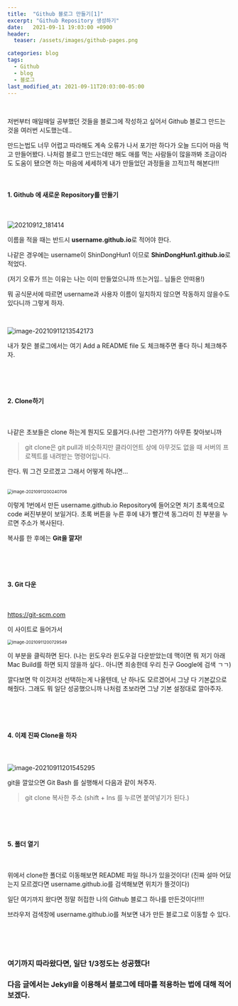 ```yaml
---
title:  "Github 블로그 만들기[1]"
excerpt: "Github Repository 생성하기"
date:   2021-09-11 19:03:00 +0900
header:
  teaser: /assets/images/github-pages.png

categories: blog
tags:
  - Github
  - blog
  - 블로그
last_modified_at: 2021-09-11T20:03:00-05:00
---
```


<br/>

 저번부터 매일매일 공부했던 것들을 블로그에 작성하고 싶어서 Github 블로그 만드는것을 여러번 시도했는데..

만드는법도 너무 어렵고 따라해도 계속 오류가 나서 포기만 하다가 오늘 드디어 마음 먹고 만들어봤다.
나처럼 블로그 만드는데만 해도 애를 먹는 사람들이 많을까봐 조금이라도 도움이 됐으면 하는 마음에 
세세하게 내가 만들었던 과정들을 끄적끄적 해본다!!!

<br/>

####  											                                                                      1. Github 에 새로운 Repository를 만들기

<br/>

![20210912_181414](https://raw.githubusercontent.com/ShinDongHun1/image_repo/main/img/20210912_181414.png)

이름을 적을 때는 반드시 **username.github.io**로 적어야 한다.  

나같은 경우에는 username이 ShinDongHun1 이므로 **ShinDongHun1.github.io**로 적었다.

(저기 오류가 뜨는 이유는 나는 이미 만들었으니까 뜨는거임.. 님들은 안떠용!)

뭐 공식문서에 따르면 username과 사용자 이름이 일치하지 않으면 작동하지 않을수도 있다니까 그렇게 하자.

<br/>



![image-20210911213542173](https://raw.githubusercontent.com/ShinDongHun1/image_repo/main/img/image-20210911213542173.png)
				

내가 찾은 블로그에서는 여기 Add a README file 도 체크해주면 좋다 하니 체크해주자.

<br/><br/><br/>

####  		                                                2. Clone하기

<br/>

나같은 초보들은 clone 하는게 뭔지도 모를거다.(나만 그런가??) 아무튼 찾아보니까 

> git clone은 git pull과 비슷하지만 클라이언트 상에 아무것도 없을 때 서버의 프로젝트를 내려받는 명령어입니다.		

란다. 뭐 그건 모르겠고 그래서 어떻게 하냐면...

<br/>



<img src="https://raw.githubusercontent.com/ShinDongHun1/image_repo/main/img/image-20210911200240706.png" alt="image-20210911200240706" style="zoom: 67%;" />



이렇게 1번에서 만든 username.github.io Repository에 들어오면 처기 초록색으로 code 써진부분이 보일거다.
초록 버튼을 누른 후에 내가 빨간색 동그라미 친 부분을 누르면 주소가 복사된다. 

복사를 한 후에는 **Git을 깔자!**  

<br/>

<br/>

<br/>

#### 		                                3. Git 다운

<br/>

[https://git-scm.com ](https://git-scm.com)

이 사이트로 들어가서

<img src="https://raw.githubusercontent.com/ShinDongHun1/image_repo/main/img/image-20210911200729549.png" alt="image-20210911200729549" style="zoom: 67%;" />

이 부분을 클릭하면 된다. 
(나는 윈도우라 윈도우걸 다운받았는데 맥이면 뭐 저기 아래 Mac Build를 하면 되지 않을까 싶다.. 아니면 죄송한데 우리 친구 Google에 검색 ㄱㄱ)

깔다보면 막 이것저것 선택하는게 나올텐데, 난 하나도 모르겠어서 그냥 다 기본값으로 해줬다.
그래도 뭐 일단 성공했으니까 나처럼 초보라면 그냥 기본 설정대로 깔아주자.

<br/><br/><br/>

#### 		                                4. 이제 진짜 Clone을 하자

#### 		                                <br/>

![image-20210911201545295](https://raw.githubusercontent.com/ShinDongHun1/image_repo/main/img/image-20210911201545295.png)

git을 깔았으면 Git Bash 를 실행해서 다음과 같이 쳐주자. 

>git clone 복사한 주소 (shift + Ins 를 누르면 붙여넣기가 된다.)

<br/>

<br/>

<br/>

#### 		                5. 폴더 열기

<br/>

위에서 clone한 폴더로 이동해보면 README 파일 하나가 있을것이다!
(진짜 설마 어딨는지 모르겠다면 username.github.io를 검색해보면 위치가 뜰것이다)

일단 여기까지 왔다면 정말 허접한 나의  Github 블로그 하나를 만든것이다!!!!

브라우저 검색창에 username.github.io를 쳐보면 내가 만든 블로그로 이동할 수 있다.

<br/>

<br/>

<br/>

### 여기까지 따라왔다면, 일단 1/3정도는 성공했다!

### 다음 글에서는 Jekyll을 이용해서 블로그에 테마를 적용하는 법에 대해 적어보겠다.